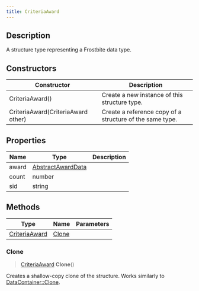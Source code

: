 ```yaml
---
title: CriteriaAward
---
```

## Description

A structure type representing a Frostbite data type.

## Constructors

| Constructor                        | Description                                              |
| ---------------------------------- | -------------------------------------------------------- |
| CriteriaAward()                    | Create a new instance of this structure type.            |
| CriteriaAward(CriteriaAward other) | Create a reference copy of a structure of the same type. |

## Properties

| Name  | Type                                   | Description |
| ----- | -------------------------------------- | ----------- |
| award | [AbstractAwardData](AbstractAwardData) |             |
| count | number                                 |             |
| sid   | string                                 |             |

## Methods

| Type                           | Name            | Parameters |
| ------------------------------ | --------------- | ---------- |
| [CriteriaAward](CriteriaAward) | [Clone](#clone) |            |

### Clone

> [CriteriaAward](CriteriaAward) **Clone**()

Creates a shallow-copy clone of the structure. Works similarly to [DataContainer::Clone](/vext/ref/shared/class/datacontainer#clone).
